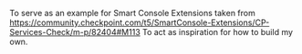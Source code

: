 To serve as an example for Smart Console Extensions taken from https://community.checkpoint.com/t5/SmartConsole-Extensions/CP-Services-Check/m-p/82404#M113
To act as inspiration for how to build my own.

